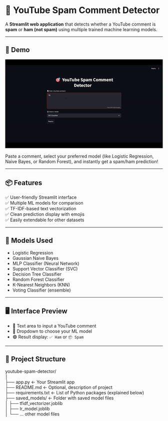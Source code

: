 # 🎯 YouTube Spam Comment Detector

A **Streamlit web application** that detects whether a YouTube comment is **spam** or **ham (not spam)** using multiple trained machine learning models.

---

## 🚀 Demo

![App Demo](Demo.gif)

Paste a comment, select your preferred model (like Logistic Regression, Naive Bayes, or Random Forest), and instantly get a spam/ham prediction!

---

## 📦 Features

✅ User-friendly Streamlit interface  
✅ Multiple ML models for comparison  
✅ TF-IDF-based text vectorization  
✅ Clean prediction display with emojis  
✅ Easily extendable for other datasets  

---

## 🧠 Models Used

- Logistic Regression
- Gaussian Naive Bayes
- MLP Classifier (Neural Network)
- Support Vector Classifier (SVC)
- Decision Tree Classifier
- Random Forest Classifier
- K-Nearest Neighbors (KNN)
- Voting Classifier (ensemble)

---

## 🖥️ Interface Preview

- 📝 Text area to input a YouTube comment  
- 🔘 Dropdown to choose your ML model  
- 🟢 Result display: `✅ Ham` or `📦 Spam`

---

## 📁 Project Structure
youtube-spam-detector/  
│  
├── app.py                      ← Your Streamlit app  
├── README.md                   ← Optional, description of project  
├── requirements.txt            ← List of Python packages (explained below)  
├── saved_models/               ← Folder with saved model files  
│   ├── tfidf_vectorizer.joblib  
│   ├── lr_model.joblib  
│   └── ... other model files  

